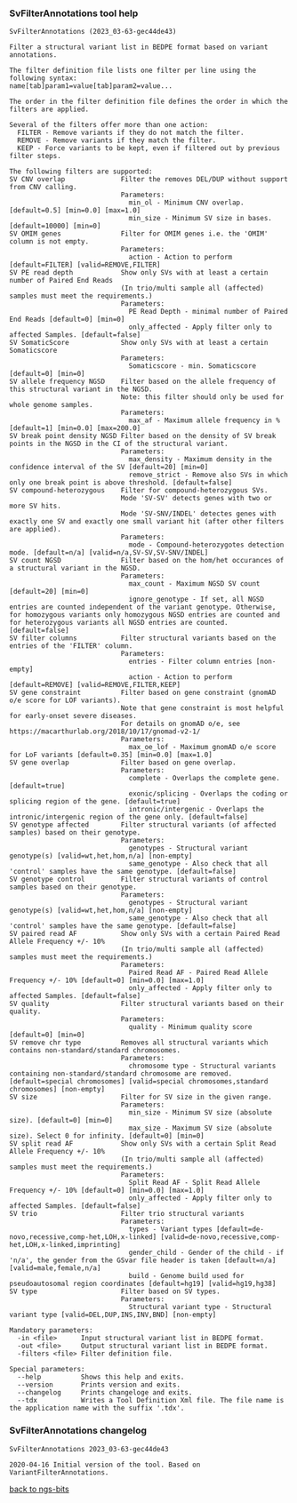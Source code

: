 ### SvFilterAnnotations tool help
	SvFilterAnnotations (2023_03-63-gec44de43)
	
	Filter a structural variant list in BEDPE format based on variant annotations.
	
	The filter definition file lists one filter per line using the following syntax:
	name[tab]param1=value[tab]param2=value...
	
	The order in the filter definition file defines the order in which the filters are applied.
	
	Several of the filters offer more than one action:
	  FILTER - Remove variants if they do not match the filter.
	  REMOVE - Remove variants if they match the filter.
	  KEEP - Force variants to be kept, even if filtered out by previous filter steps.
	
	The following filters are supported:
	SV CNV overlap              Filter the removes DEL/DUP without support from CNV calling.
	                            Parameters:
	                              min_ol - Minimum CNV overlap. [default=0.5] [min=0.0] [max=1.0]
	                              min_size - Minimum SV size in bases. [default=10000] [min=0]
	SV OMIM genes               Filter for OMIM genes i.e. the 'OMIM' column is not empty.
	                            Parameters:
	                              action - Action to perform [default=FILTER] [valid=REMOVE,FILTER]
	SV PE read depth            Show only SVs with at least a certain number of Paired End Reads
	                            (In trio/multi sample all (affected) samples must meet the requirements.)
	                            Parameters:
	                              PE Read Depth - minimal number of Paired End Reads [default=0] [min=0]
	                              only_affected - Apply filter only to affected Samples. [default=false]
	SV SomaticScore             Show only SVs with at least a certain Somaticscore
	                            Parameters:
	                              Somaticscore - min. Somaticscore [default=0] [min=0]
	SV allele frequency NGSD    Filter based on the allele frequency of this structural variant in the NGSD.
	                            Note: this filter should only be used for whole genome samples.
	                            Parameters:
	                              max_af - Maximum allele frequency in % [default=1] [min=0.0] [max=200.0]
	SV break point density NGSD Filter based on the density of SV break points in the NGSD in the CI of the structural variant.
	                            Parameters:
	                              max_density - Maximum density in the confidence interval of the SV [default=20] [min=0]
	                              remove_strict - Remove also SVs in which only one break point is above threshold. [default=false]
	SV compound-heterozygous    Filter for compound-heterozygous SVs.
	                            Mode 'SV-SV' detects genes with two or more SV hits.
	                            Mode 'SV-SNV/INDEL' detectes genes with exactly one SV and exactly one small variant hit (after other filters are applied).
	                            Parameters:
	                              mode - Compound-heterozygotes detection mode. [default=n/a] [valid=n/a,SV-SV,SV-SNV/INDEL]
	SV count NGSD               Filter based on the hom/het occurances of a structural variant in the NGSD.
	                            Parameters:
	                              max_count - Maximum NGSD SV count [default=20] [min=0]
	                              ignore_genotype - If set, all NGSD entries are counted independent of the variant genotype. Otherwise, for homozygous variants only homozygous NGSD entries are counted and for heterozygous variants all NGSD entries are counted. [default=false]
	SV filter columns           Filter structural variants based on the entries of the 'FILTER' column.
	                            Parameters:
	                              entries - Filter column entries [non-empty]
	                              action - Action to perform [default=REMOVE] [valid=REMOVE,FILTER,KEEP]
	SV gene constraint          Filter based on gene constraint (gnomAD o/e score for LOF variants).
	                            Note that gene constraint is most helpful for early-onset severe diseases.
	                            For details on gnomAD o/e, see https://macarthurlab.org/2018/10/17/gnomad-v2-1/
	                            Parameters:
	                              max_oe_lof - Maximum gnomAD o/e score for LoF variants [default=0.35] [min=0.0] [max=1.0]
	SV gene overlap             Filter based on gene overlap.
	                            Parameters:
	                              complete - Overlaps the complete gene. [default=true]
	                              exonic/splicing - Overlaps the coding or splicing region of the gene. [default=true]
	                              intronic/intergenic - Overlaps the intronic/intergenic region of the gene only. [default=false]
	SV genotype affected        Filter structural variants (of affected samples) based on their genotype.
	                            Parameters:
	                              genotypes - Structural variant genotype(s) [valid=wt,het,hom,n/a] [non-empty]
	                              same_genotype - Also check that all 'control' samples have the same genotype. [default=false]
	SV genotype control         Filter structural variants of control samples based on their genotype.
	                            Parameters:
	                              genotypes - Structural variant genotype(s) [valid=wt,het,hom,n/a] [non-empty]
	                              same_genotype - Also check that all 'control' samples have the same genotype. [default=false]
	SV paired read AF           Show only SVs with a certain Paired Read Allele Frequency +/- 10%
	                            (In trio/multi sample all (affected) samples must meet the requirements.)
	                            Parameters:
	                              Paired Read AF - Paired Read Allele Frequency +/- 10% [default=0] [min=0.0] [max=1.0]
	                              only_affected - Apply filter only to affected Samples. [default=false]
	SV quality                  Filter structural variants based on their quality.
	                            Parameters:
	                              quality - Minimum quality score [default=0] [min=0]
	SV remove chr type          Removes all structural variants which contains non-standard/standard chromosomes.
	                            Parameters:
	                              chromosome type - Structural variants containing non-standard/standard chromosome are removed. [default=special chromosomes] [valid=special chromosomes,standard chromosomes] [non-empty]
	SV size                     Filter for SV size in the given range.
	                            Parameters:
	                              min_size - Minimum SV size (absolute size). [default=0] [min=0]
	                              max_size - Maximum SV size (absolute size). Select 0 for infinity. [default=0] [min=0]
	SV split read AF            Show only SVs with a certain Split Read Allele Frequency +/- 10%
	                            (In trio/multi sample all (affected) samples must meet the requirements.)
	                            Parameters:
	                              Split Read AF - Split Read Allele Frequency +/- 10% [default=0] [min=0.0] [max=1.0]
	                              only_affected - Apply filter only to affected Samples. [default=false]
	SV trio                     Filter trio structural variants
	                            Parameters:
	                              types - Variant types [default=de-novo,recessive,comp-het,LOH,x-linked] [valid=de-novo,recessive,comp-het,LOH,x-linked,imprinting]
	                              gender_child - Gender of the child - if 'n/a', the gender from the GSvar file header is taken [default=n/a] [valid=male,female,n/a]
	                              build - Genome build used for pseudoautosomal region coordinates [default=hg19] [valid=hg19,hg38]
	SV type                     Filter based on SV types.
	                            Parameters:
	                              Structural variant type - Structural variant type [valid=DEL,DUP,INS,INV,BND] [non-empty]
	
	Mandatory parameters:
	  -in <file>      Input structural variant list in BEDPE format.
	  -out <file>     Output structural variant list in BEDPE format.
	  -filters <file> Filter definition file.
	
	Special parameters:
	  --help          Shows this help and exits.
	  --version       Prints version and exits.
	  --changelog     Prints changeloge and exits.
	  --tdx           Writes a Tool Definition Xml file. The file name is the application name with the suffix '.tdx'.
	
### SvFilterAnnotations changelog
	SvFilterAnnotations 2023_03-63-gec44de43
	
	2020-04-16 Initial version of the tool. Based on VariantFilterAnnotations.
[back to ngs-bits](https://github.com/imgag/ngs-bits)